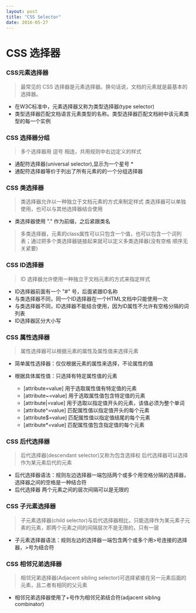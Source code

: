 ```yaml
---
layout: post
title: "CSS Selector"
date: 2016-05-27
---
```


# CSS 选择器

### CSS元素选择器

> 最常见的 CSS 选择器是元素选择器。换句话说，文档的元素就是最基本的选择器。

- 在W3C标准中，元素选择器又称为类型选择器(type selector)
- 类型选择器匹配文档语言元素类型的名称。类型选择器匹配文档树中该元素类型的每一个实例


### CSS 选择器分组

> 多个选择器用 逗号 相连，共用规则中右边定义的样式

- 通配符选择器(universal selector),显示为一个星号 *
- 通配符选择器等价于列出了所有元素的的一个分组选择器

### CSS 类选择器

> 类选择器允许以一种独立于文档元素的方式来制定样式
> 类选择器可以单独使用，也可以与其他选择器结合使用

- 类选择器使用 "." 作为前缀，之后紧跟类名

>多类选择器，元素的class属性可以只包含一个值，也可以包含一个词列表；通过把多个类选择器链接起来就可以定义多类选择器(没有空格 顺序无关紧要)


### CSS ID选择器

> ID 选择器允许使用一种独立于文档元素的方式来指定样式

- ID选择器前面有一个 "#" 号，后面紧跟ID名称
- 与类选择器不同，同一个ID选择器在一个HTML文档中只能使用一次
- 与类选择器不同，ID选择器不能结合使用，因为ID属性不允许有空格分隔的词列表
- ID选择器区分大小写


### CSS 属性选择器

> 属性选择器可以根据元素的属性及属性值来选择元素

- 简单属性选择器：仅仅根据元素的属性来选择，不论属性的值
- 根据具体属性值：只选择有特定属性值的元素

  - [attribute=value]   用于选取属性值有特定值的元素
  - [attribute~=value]  用于选取属性值包含特定值的元素
  - [attribute|=value]  用于选取以指定值开头的元素，该值必须为整个单词
  - [attribute^=value]  匹配属性值以指定值开头的每个元素
  - [attribute$=value]  匹配属性值以指定值结尾的每个元素
  - [attribute*=value]  匹配属性值包含指定值的每个元素

### CSS 后代选择器

> 后代选择器(descendant selector)又称为包含选择权
> 后代选择器可以选择作为某元素后代的元素

- 后代选择器语法：规则左边选择器一端包括两个或多个用空格分隔的选择器，选择器之间的空格是一种结合符
- 后代选择器 两个元素之间的层次间隔可以是无限的

### CSS 子元素选择器

> 子元素选择器(child selector)与后代选择器相比，只能选择作为某元素子元素的元素，即两个元素之间的间隔层次不是无限的，只有一层

- 子元素选择器语法：规则左边的选择器一端包含两个或多个用>号连接的选择器，>号为结合符

### CSS 相邻兄弟选择器

> 相邻兄弟选择器(Adjacent sibling selector)可选择紧接在另一元素后面的元素，且二者有相同的父元素

- 相邻兄弟选择器使用了+号作为相邻兄弟结合符(adjacent sibling combinator)
